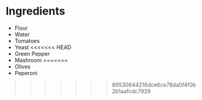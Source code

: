 # Ingredients

* Flour
* Water
* Tomatoes
* Yeast
<<<<<<< HEAD
* Green Pepper
* Mashroom
=======
* Olives
* Peperoni
>>>>>>> 89530644216dce6ce78da0f4f0b2b1aafcdc7928
